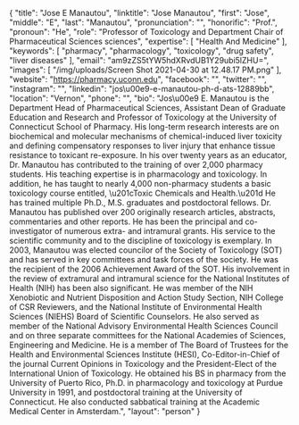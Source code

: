 {
  "title": "Jose E Manautou",
  "linktitle": "Jose Manautou",
  "first": "Jose",
  "middle": "E",
  "last": "Manautou",
  "pronunciation": "",
  "honorific": "Prof.",
  "pronoun": "He",
  "role": "Professor of Toxicology and Department Chair of Pharmaceutical Sciences sciences",
  "expertise": [
    "Health And Medicine"
  ],
  "keywords": [
    "pharmacy",
    "pharmacology",
    "toxicology",
    "drug safety",
    "liver diseases"
  ],
  "email": "am9zZS5tYW5hdXRvdUB1Y29ubi5lZHU=",
  "images": [
    "/img/uploads/Screen Shot 2021-04-30 at 12.48.17 PM.png"
  ],
  "website": "https://pharmacy.uconn.edu",
  "facebook": "",
  "twitter": "",
  "instagram": "",
  "linkedin": "jos\u00e9-e-manautou-ph-d-ats-12889bb",
  "location": "Vernon",
  "phone": "",
  "bio": "Jos\u00e9 E. Manautou is the Department Head of Pharmaceutical Sciences, Assistant Dean of Graduate Education and Research and Professor of Toxicology at the University of Connecticut School of Pharmacy. His long-term research interests are on biochemical and molecular mechanisms of chemical-induced liver toxicity and defining compensatory responses to liver injury that enhance tissue resistance to toxicant re-exposure. In his over twenty years as an educator, Dr. Manautou has contributed to the training of over 2,000 pharmacy students. His teaching expertise is in pharmacology and toxicology. In addition, he has taught to nearly 4,000 non-pharmacy students a basic toxicology course entitled, \u201cToxic Chemicals and Health.\u201d He has trained multiple Ph.D., M.S. graduates and postdoctoral fellows.  Dr. Manautou has published over 200 originally research articles, abstracts, commentaries and other reports. He has been the principal and co-investigator of numerous extra- and intramural grants. His service to the scientific community and to the discipline of toxicology is exemplary. In 2003, Manautou was elected councilor of the Society of Toxicology (SOT) and has served in key committees and task forces of the society. He was the recipient of the 2006 Achievement Award of the SOT. His involvement in the review of extramural and intramural science for the National Institutes of Health (NIH) has been also significant. He was member of the NIH Xenobiotic and Nutrient Disposition and Action Study Section, NIH College of CSR Reviewers, and the National Institute of Environmental Health Sciences (NIEHS) Board of Scientific Counselors. He also served as member of the National Advisory Environmental Health Sciences Council and on three separate committees for the National Academies of Sciences, Engineering and Medicine. He is a member of The Board of Trustees for the Health and Environmental Sciences Institute (HESI), Co-Editor-in-Chief of the journal Current Opinions in Toxicology and the President-Elect of the International Union of Toxicology. He obtained his BS in pharmacy from the University of Puerto Rico, Ph.D. in pharmacology and toxicology at Purdue University in 1991, and postdoctoral training at the University of Connecticut. He also conducted sabbatical training at the Academic Medical Center in Amsterdam.",
  "layout": "person"
}